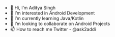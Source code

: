 - 👋 Hi, I’m Aditya Singh
- 👀 I’m interested in Android Development
- 🌱 I’m currently learning Java/Kotlin
- 💞️ I’m looking to collaborate on Android Projects
- 📫 How to reach me Twitter - @ask2addi

<!---
addi154/addi154 is a ✨ special ✨ repository because its `README.md` (this file) appears on your GitHub profile.
You can click the Preview link to take a look at your changes.
--->
